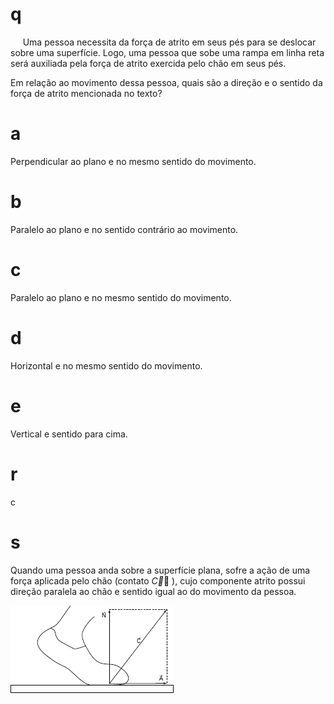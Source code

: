 # q
     Uma pessoa necessita da força de atrito em seus pés para se deslocar sobre uma superfície. Logo, uma pessoa que sobe uma rampa em linha reta será auxiliada pela força de atrito exercida pelo chão em seus pés.

Em relação ao movimento dessa pessoa, quais são a direção e o sentido da força de atrito mencionada no texto?

# a
Perpendicular ao plano e no mesmo sentido do movimento.

# b
Paralelo ao plano e no sentido contrário ao movimento.

# c
Paralelo ao plano e no mesmo sentido do movimento.

# d
Horizontal e no mesmo sentido do movimento.

# e
Vertical e sentido para cima.

# r
c

# s
Quando uma pessoa anda sobre a superfície plana, sofre a ação de uma força aplicada pelo chão (contato $\overrightarrow{C}$ ), cujo componente atrito possui direção paralela ao chão e sentido igual ao do movimento da pessoa.

![](5023eeaf-999b-12b4-ce72-01977204df1e.png)
